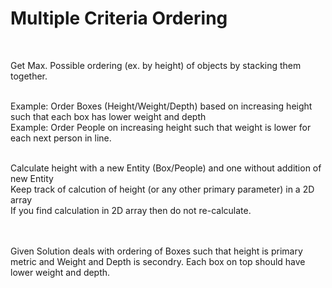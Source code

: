 <h1>Multiple Criteria Ordering</h1><br>

Get Max. Possible ordering (ex. by height) of objects by stacking them together.
<br><br>

Example: Order Boxes (Height/Weight/Depth) based on increasing height such that each box has lower weight and depth<br>
Example: Order People on increasing height such that weight is lower for each next person in line.<br>

<br>
Calculate height with a new Entity (Box/People) and one without addition of new Entity<br>
Keep track of calcution of height (or any other primary parameter) in a 2D array<br>
If you find calculation in 2D array then do not re-calculate.


<br><br>
Given Solution deals with ordering of Boxes such that height is primary metric and Weight and Depth is secondry.
Each box on top should have lower weight and depth.


